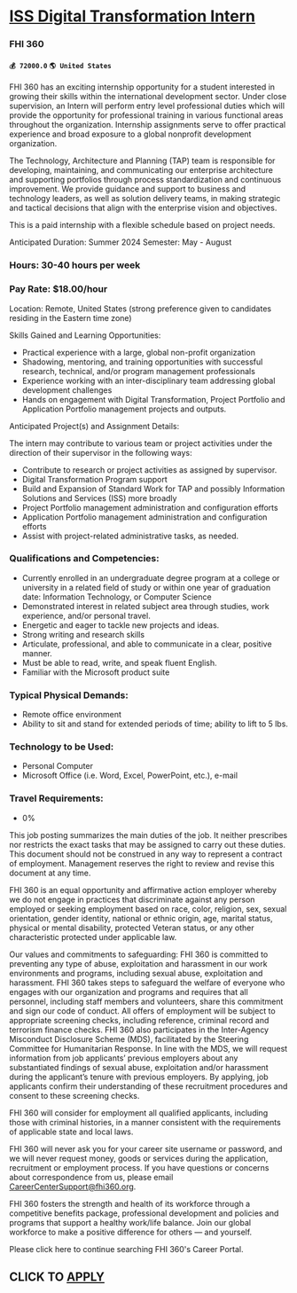 # [ISS Digital Transformation Intern](https://www.remotewlb.com/apply/iss-digital-transformation-intern)  
### FHI 360  
#### `💰 72000.0` `🌎 United States`  

FHI 360 has an exciting internship opportunity for a student interested in growing their skills within the international development sector. Under close supervision, an Intern will perform entry level professional duties which will provide the opportunity for professional training in various functional areas throughout the organization. Internship assignments serve to offer practical experience and broad exposure to a global nonprofit development organization.

The Technology, Architecture and Planning (TAP) team is responsible for developing, maintaining, and communicating our enterprise architecture and supporting portfolios through process standardization and continuous improvement. We provide guidance and support to business and technology leaders, as well as solution delivery teams, in making strategic and tactical decisions that align with the enterprise vision and objectives.

This is a paid internship with a flexible schedule based on project needs.

Anticipated Duration: Summer 2024 Semester: May - August

### Hours: 30-40 hours per week

### Pay Rate: $18.00/hour

Location: Remote, United States (strong preference given to candidates residing in the Eastern time zone)

Skills Gained and Learning Opportunities:

  * Practical experience with a large, global non-profit organization
  * Shadowing, mentoring, and training opportunities with successful research, technical, and/or program management professionals
  * Experience working with an inter-disciplinary team addressing global development challenges
  * Hands on engagement with Digital Transformation, Project Portfolio and Application Portfolio management projects and outputs.

Anticipated Project(s) and Assignment Details:

The intern may contribute to various team or project activities under the direction of their supervisor in the following ways:

  * Contribute to research or project activities as assigned by supervisor.
  * Digital Transformation Program support
  * Build and Expansion of Standard Work for TAP and possibly Information Solutions and Services (ISS) more broadly
  * Project Portfolio management administration and configuration efforts
  * Application Portfolio management administration and configuration efforts
  * Assist with project-related administrative tasks, as needed.

### Qualifications and Competencies:

  * Currently enrolled in an undergraduate degree program at a college or university in a related field of study or within one year of graduation date: Information Technology, or Computer Science
  * Demonstrated interest in related subject area through studies, work experience, and/or personal travel.
  * Energetic and eager to tackle new projects and ideas.
  * Strong writing and research skills
  * Articulate, professional, and able to communicate in a clear, positive manner.
  * Must be able to read, write, and speak fluent English.
  * Familiar with the Microsoft product suite

### Typical Physical Demands:

  * Remote office environment
  * Ability to sit and stand for extended periods of time; ability to lift to 5 lbs.

### Technology to be Used:

  * Personal Computer
  * Microsoft Office (i.e. Word, Excel, PowerPoint, etc.), e-mail

### Travel Requirements:

  * 0%

This job posting summarizes the main duties of the job. It neither prescribes nor restricts the exact tasks that may be assigned to carry out these duties. This document should not be construed in any way to represent a contract of employment. Management reserves the right to review and revise this document at any time.

FHI 360 is an equal opportunity and affirmative action employer whereby we do not engage in practices that discriminate against any person employed or seeking employment based on race, color, religion, sex, sexual orientation, gender identity, national or ethnic origin, age, marital status, physical or mental disability, protected Veteran status, or any other characteristic protected under applicable law.

Our values and commitments to safeguarding: FHI 360 is committed to preventing any type of abuse, exploitation and harassment in our work environments and programs, including sexual abuse, exploitation and harassment. FHI 360 takes steps to safeguard the welfare of everyone who engages with our organization and programs and requires that all personnel, including staff members and volunteers, share this commitment and sign our code of conduct. All offers of employment will be subject to appropriate screening checks, including reference, criminal record and terrorism finance checks. FHI 360 also participates in the Inter-Agency Misconduct Disclosure Scheme (MDS), facilitated by the Steering Committee for Humanitarian Response. In line with the MDS, we will request information from job applicants’ previous employers about any substantiated findings of sexual abuse, exploitation and/or harassment during the applicant’s tenure with previous employers. By applying, job applicants confirm
their understanding of these recruitment procedures and consent to these screening checks.

FHI 360 will consider for employment all qualified applicants, including those with criminal histories, in a manner consistent with the requirements of applicable state and local laws.

FHI 360 will never ask you for your career site username or password, and we will never request money, goods or services during the application, recruitment or employment process. If you have questions or concerns about correspondence from us, please email CareerCenterSupport@fhi360.org.

FHI 360 fosters the strength and health of its workforce through a competitive benefits package, professional development and policies and programs that support a healthy work/life balance. Join our global workforce to make a positive difference for others — and yourself.

Please click here to continue searching FHI 360's Career Portal.

  
## CLICK TO [APPLY](https://www.remotewlb.com/apply/iss-digital-transformation-intern)

